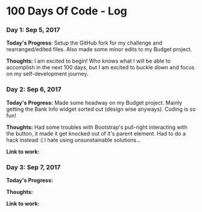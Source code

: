 # 100 Days Of Code - Log

### Day 1: Sep 5, 2017

**Today's Progress**: Setup the GitHub fork for my challenge and rearranged/edited files. Also made some minor edits to my Budget project.

**Thoughts:** I am excited to begin! Who knows what I will be able to accomplish in the next 100 days, but I am excited to buckle down and focus on my self-development journey.

### Day 2: Sep 6, 2017

**Today's Progress:** Made some headway on my Budget project. Mainly getting the Bank Info widget sorted out (design wise anyways). Coding is so fun!

**Thoughts:** Had some troubles with Bootstrap's pull-right interacting with the button, it made it get knocked out of it's parent element. Had to do a hack instead :( I hate using unsunstainable solutions...

**Link to work:**

### Day 3: Sep 7, 2017

**Today's Progress:**

**Thoughts:**

**Link to work:**

